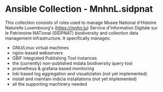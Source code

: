 # Ansible Collection - MnhnL.sidpnat

This collection consists of roles used to manage Musee National d'Histoire
Naturelle Luxembourg's (https://mnhn.lu) Service d'Information Digitale sur le
Patrimoine NATional (SIDPNAT) biodiversity and collection data management
infrastructure. It specifically manages:

* GNU/Linux virtual machines 
* nginx-based webservers
* GBIF Integrated Publishing Tool instances
* the (currently) non-published mdata biodiversity query tool
* prometheus & grafana based monitoring
* loki based log aggregation and visualiziaton (not yet implemented)
* install and maintain indicia installations (not yet implemented)
* all the supporting machinery needed
